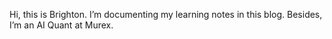 Hi, this is Brighton. I’m documenting my learning notes in this blog. Besides, I’m an AI Quant at Murex. 

